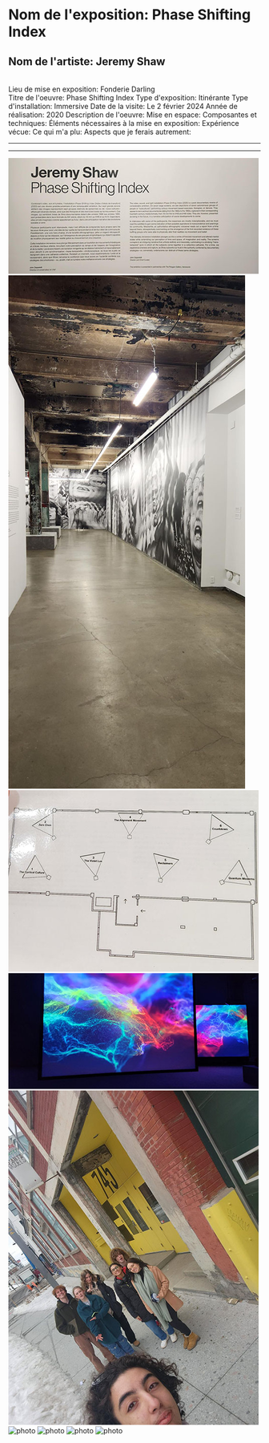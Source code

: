 <h1>Nom de l'exposition: Phase Shifting Index </h1>
<h2>Nom de l'artiste: Jeremy Shaw</h2>
<br>Lieu de mise en exposition: Fonderie Darling</br>
Titre de l'oeuvre: Phase Shifting Index
Type d'exposition: Itinérante
Type d'installation: Immersive
Date de la visite: Le 2 février 2024
Année de réalisation: 2020
Description de l'oeuvre:
Mise en espace: 
Composantes et techniques:
Éléments nécessaires à la mise en exposition:
Expérience vécue: 
Ce qui m'a plu:
Aspects que je ferais autrement:
<hr>
<hr>

![photo](media/Jeremy_Shaw_cartel_20240202.jpg)
![photo](media/Jeremy_Shaw_couloir_allure_20240202.jpg)
![photo](media/Jeremy_Shaw_croquis_20240202.jpg)
![photo](media/Jeremy_Shaw_ecran_allure_20240202.jpg)
![photo](media/Jeremy_Shaw_groupe_20240202.jpg)
![photo](media/)
![photo](media/)
![photo](media/)
![photo](media/)
